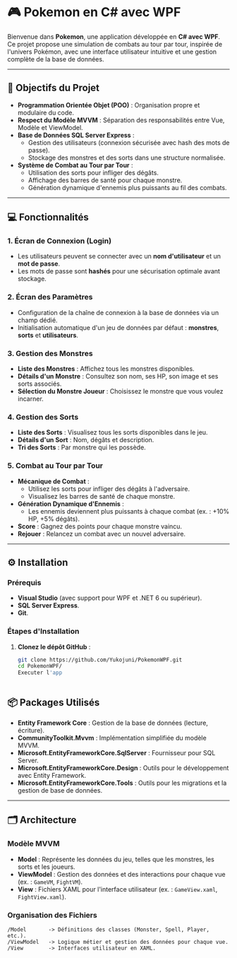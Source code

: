 # 🎮 Pokemon en C# avec WPF

Bienvenue dans **Pokemon**, une application développée en **C# avec WPF**. Ce projet propose une simulation de combats au tour par tour, inspirée de l'univers Pokémon, avec une interface utilisateur intuitive et une gestion complète de la base de données.

---

## 🎯 Objectifs du Projet

- **Programmation Orientée Objet (POO)** : Organisation propre et modulaire du code.
- **Respect du Modèle MVVM** : Séparation des responsabilités entre Vue, Modèle et ViewModel.
- **Base de Données SQL Server Express** :
  - Gestion des utilisateurs (connexion sécurisée avec hash des mots de passe).
  - Stockage des monstres et des sorts dans une structure normalisée.
- **Système de Combat au Tour par Tour** :
  - Utilisation des sorts pour infliger des dégâts.
  - Affichage des barres de santé pour chaque monstre.
  - Génération dynamique d'ennemis plus puissants au fil des combats.

---

## 💻 Fonctionnalités

### 1. Écran de Connexion (Login)
- Les utilisateurs peuvent se connecter avec un **nom d'utilisateur** et un **mot de passe**.
- Les mots de passe sont **hashés** pour une sécurisation optimale avant stockage.

### 2. Écran des Paramètres
- Configuration de la chaîne de connexion à la base de données via un champ dédié.
- Initialisation automatique d'un jeu de données par défaut : **monstres**, **sorts** et **utilisateurs**.

### 3. Gestion des Monstres
- **Liste des Monstres** : Affichez tous les monstres disponibles.
- **Détails d'un Monstre** : Consultez son nom, ses HP, son image et ses sorts associés.
- **Sélection du Monstre Joueur** : Choisissez le monstre que vous voulez incarner.

### 4. Gestion des Sorts
- **Liste des Sorts** : Visualisez tous les sorts disponibles dans le jeu.
- **Détails d'un Sort** : Nom, dégâts et description.
- **Tri des Sorts** : Par monstre qui les possède.

### 5. Combat au Tour par Tour
- **Mécanique de Combat** :
  - Utilisez les sorts pour infliger des dégâts à l'adversaire.
  - Visualisez les barres de santé de chaque monstre.
- **Génération Dynamique d'Ennemis** :
  - Les ennemis deviennent plus puissants à chaque combat (ex. : +10% HP, +5% dégâts).
- **Score** : Gagnez des points pour chaque monstre vaincu.
- **Rejouer** : Relancez un combat avec un nouvel adversaire.

---

## ⚙️ Installation

### Prérequis
- **Visual Studio** (avec support pour WPF et .NET 6 ou supérieur).
- **SQL Server Express**.
- **Git**.

### Étapes d'Installation

1. **Clonez le dépôt GitHub** :
   ```bash
   git clone https://github.com/Yukojuni/PokemonWPF.git
   cd PokemonWPF/
   Executer l'app
  

## 📦 Packages Utilisés

- **Entity Framework Core** : Gestion de la base de données (lecture, écriture).
- **CommunityToolkit.Mvvm** : Implémentation simplifiée du modèle MVVM.
- **Microsoft.EntityFrameworkCore.SqlServer** : Fournisseur pour SQL Server.
- **Microsoft.EntityFrameworkCore.Design** : Outils pour le développement avec Entity Framework.
- **Microsoft.EntityFrameworkCore.Tools** : Outils pour les migrations et la gestion de base de données.

---

## 🗂️ Architecture

### Modèle MVVM
- **Model** : Représente les données du jeu, telles que les monstres, les sorts et les joueurs.
- **ViewModel** : Gestion des données et des interactions pour chaque vue (ex. : `GameVM`, `FightVM`).
- **View** : Fichiers XAML pour l'interface utilisateur (ex. : `GameView.xaml`, `FightView.xaml`).

### Organisation des Fichiers
```plaintext
/Model       -> Définitions des classes (Monster, Spell, Player, etc.).
/ViewModel   -> Logique métier et gestion des données pour chaque vue.
/View        -> Interfaces utilisateur en XAML.
